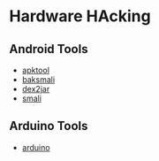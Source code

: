 # Hardware HAcking

Android Tools
------------

 * [apktool](../tools/_template.md)
 * [baksmali](../tools/_template.md)
 * [dex2jar](../tools/_template.md)
 * [smali](../tools/_template.md)
 
Arduino Tools
------------

 * [arduino](../tools/_template.md)
 
